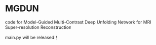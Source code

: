 # MGDUN
code for Model-Guided Multi-Contrast Deep Unfolding Network  for MRI Super-resolution Reconstruction

main.py will be released！
